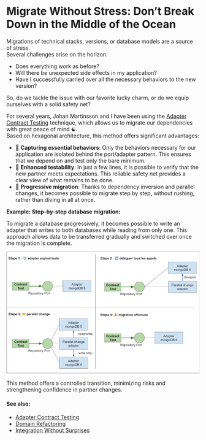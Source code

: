 Migrate Without Stress: Don’t Break Down in the Middle of the Ocean
===

Migrations of technical stacks, versions, or database models are a source of stress.  
Several challenges arise on the horizon:
- Does everything work as before?
- Will there be unexpected side effects in my application?
- Have I successfully carried over all the necessary behaviors to the new version?

So, do we tackle the issue with our favorite lucky charm, or do we equip ourselves with a solid safety net?

For several years, Johan Martinsson and I have been using the [Adapter Contract Testing](README.md) technique, 
which allows us to migrate our dependencies with great peace of mind ☯️.  
Based on hexagonal architecture, this method offers significant advantages:

- 🎣 **Capturing essential behaviors**: Only the behaviors necessary for our application are isolated behind the port/adapter pattern. This ensures that we depend on and test only the bare minimum.
- 🛟 **Enhanced testability**: In just a few lines, it is possible to verify that the new partner meets expectations. This reliable safety net provides a clear view of what remains to be done.
- 👣 **Progressive migration**: Thanks to dependency inversion and parallel changes, it becomes possible to migrate step by step, without rushing, rather than diving in all at once.

**Example: Step-by-step database migration:**

To migrate a database progressively, it becomes possible to write an adapter that writes to both databases while reading
from only one. This approach allows data to be transferred gradually and switched over once the migration is complete.

![Database migration illustration](../migration-db-illustration.png)

This method offers a controlled transition, minimizing risks and strengthening confidence in partner changes.

#### See also:
- [Adapter Contract Testing](README.md)
- [Domain Refactoring](benefit-domain-refactorability.md)
- [Integration Without Surprises](avantage-integration-services-tiers-sans-surprises.md)